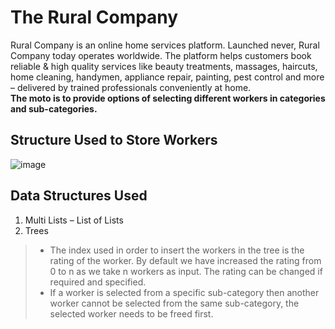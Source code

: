 # The Rural Company
Rural Company is an online home services platform. Launched never, Rural Company today operates worldwide. The platform helps customers book reliable & high quality services like beauty treatments, massages, haircuts, home cleaning, handymen, appliance repair, painting, pest control and more – delivered by trained professionals conveniently at home. <br />
**The moto is to provide options of selecting different workers in categories and sub-categories.**

## Structure Used to Store Workers
![image](https://user-images.githubusercontent.com/34962578/203539686-03a2e4e5-51ec-4612-97a4-127f41fba6cd.png)

## Data Structures Used
1) Multi Lists – List of Lists
2) Trees

> + The index used in order to insert the workers in the tree is the rating of the worker. By default we have increased the rating from 0 to n as we take n workers as input. The rating can be changed if required and specified. <br />
> + If a worker is selected from a specific sub-category then another worker cannot be selected from the same sub-category, the selected worker needs to be freed first.
